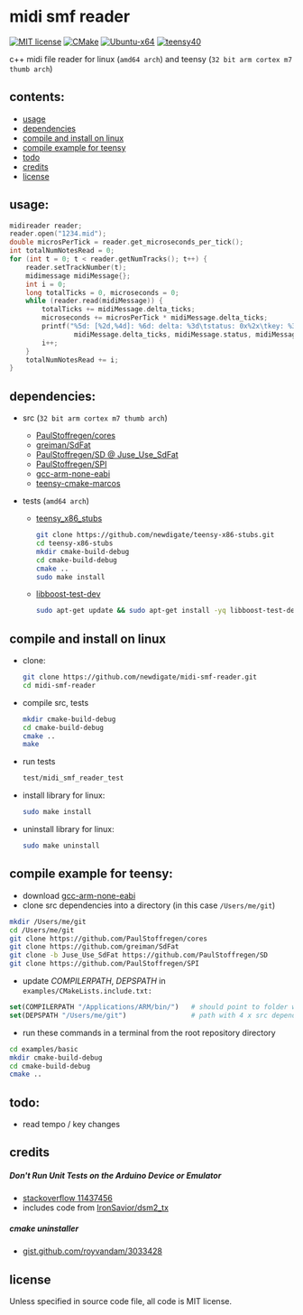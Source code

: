 # midi smf reader
[![MIT license](https://img.shields.io/badge/License-MIT-blue.svg)](LICENSE)
[![CMake](https://img.shields.io/badge/project-CMake-brightgreen.svg?label=built%20with&colorA=555555&colorB=8a8fff&logo=)](CMakelists.txt)
[![Ubuntu-x64](https://github.com/newdigate/midi-smf-reader/workflows/Ubuntu-x64/badge.svg)](https://github.com/newdigate/midi-smf-reader/actions?query=workflow%3AUbuntu-x64)
[![teensy40](https://github.com/newdigate/midi-smf-reader/workflows/teensy40/badge.svg)](https://github.com/newdigate/midi-smf-reader/actions?query=workflow%3Ateensy40)

c++ midi file reader for linux (`amd64 arch`) and teensy (`32 bit arm cortex m7 thumb arch`)  

## contents:
* [usage](#usage)
* [dependencies](#dependencies)
* [compile and install on linux](#compile-and-install-on-linux)
* [compile example for teensy](#compile-example-for-teensy)
* [todo](#todo)
* [credits](#credits)
* [license](#license)
  
## usage:
``` c++
midireader reader;
reader.open("1234.mid");
double microsPerTick = reader.get_microseconds_per_tick();
int totalNumNotesRead = 0;
for (int t = 0; t < reader.getNumTracks(); t++) {
    reader.setTrackNumber(t);
    midimessage midiMessage{};
    int i = 0;
    long totalTicks = 0, microseconds = 0;
    while (reader.read(midiMessage)) {
        totalTicks += midiMessage.delta_ticks;
        microseconds += microsPerTick * midiMessage.delta_ticks;
        printf("%5d: [%2d,%4d]: %6d: delta: %3d\tstatus: 0x%2x\tkey: %3d\tvelocity: %3d\tchannel: %2d\t\n", microseconds/1000, t, i, totalTicks, 
                midiMessage.delta_ticks, midiMessage.status, midiMessage.key, midiMessage.velocity, midiMessage.channel);
        i++;
    }
    totalNumNotesRead += i;
}
```

## dependencies:
* src (`32 bit arm cortex m7 thumb arch`)  
  * [PaulStoffregen/cores](https://github.com/PaulStoffregen/cores)
  * [greiman/SdFat](https://github.com/greiman/SdFat)
  * [PaulStoffregen/SD @ Juse_Use_SdFat](https://github.com/PaulStoffregen/SD)
  * [PaulStoffregen/SPI](https://github.com/PaulStoffregen/SPI)
  * [gcc-arm-none-eabi](https://developer.arm.com/tools-and-software/open-source-software/developer-tools/gnu-toolchain/gnu-rm/downloads)
  * [teensy-cmake-marcos](https://github.com/newdigate/teensy-cmake-marcos)
  
* tests (`amd64 arch`)
  * [teensy_x86_stubs](https://github.com/newdigate/teensy-x86-stubs)
    ``` sh
    git clone https://github.com/newdigate/teensy-x86-stubs.git
    cd teensy-x86-stubs
    mkdir cmake-build-debug
    cd cmake-build-debug
    cmake ..
    sudo make install
    ```
  * [libboost-test-dev](https://www.boost.org/doc/libs/1_63_0/libs/test/doc/html/index.html)
    ``` sh
    sudo apt-get update && sudo apt-get install -yq libboost-test-dev
    ```
## compile and install on linux      
* clone:
  ``` sh
  git clone https://github.com/newdigate/midi-smf-reader.git
  cd midi-smf-reader
  ```
* compile src, tests
  ``` sh
  mkdir cmake-build-debug
  cd cmake-build-debug
  cmake ..
  make
  ```
* run tests
  ``` sh
  test/midi_smf_reader_test
  ```
* install library for linux: 
  ``` sh
  sudo make install
  ```
* uninstall library for linux: 
  ``` sh
  sudo make uninstall
  ```
  
## compile example for teensy:
* download [gcc-arm-none-eabi](https://developer.arm.com/tools-and-software/open-source-software/developer-tools/gnu-toolchain/gnu-rm/downloads)
* clone src dependencies into a directory (in this case `/Users/me/git`)
``` sh
mkdir /Users/me/git
cd /Users/me/git
git clone https://github.com/PaulStoffregen/cores
git clone https://github.com/greiman/SdFat
git clone -b Juse_Use_SdFat https://github.com/PaulStoffregen/SD
git clone https://github.com/PaulStoffregen/SPI
```

* update *COMPILERPATH*, *DEPSPATH* in `examples/CMakeLists.include.txt:`
``` cmake
set(COMPILERPATH "/Applications/ARM/bin/")   # should point to folder with GCC-ARM-NONE-EABI executables
set(DEPSPATH "/Users/me/git")                # path with 4 x src dependencies 
```

* run these commands in a terminal from the root repository directory
``` sh
cd examples/basic
mkdir cmake-build-debug
cd cmake-build-debug
cmake .. 
```

## todo:
* read tempo / key changes

## credits
##### Don't Run Unit Tests on the Arduino Device or Emulator
* [stackoverflow 11437456](https://stackoverflow.com/a/11437456)
* includes code from [IronSavior/dsm2_tx](https://github.com/IronSavior/dsm2_tx)

##### cmake uninstaller
*  [gist.github.com/royvandam/3033428](https://gist.github.com/royvandam/3033428)

## license
Unless specified in source code file, all code is MIT license.
